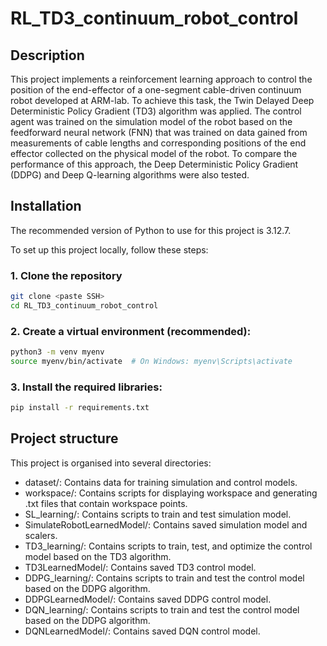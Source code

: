 # RL_TD3_continuum_robot_control
## Description
This project implements a reinforcement learning approach to control the position of the end-effector of a one-segment cable-driven continuum robot developed at ARM-lab. To achieve this task, the Twin Delayed Deep Deterministic Policy Gradient (TD3) algorithm was applied. The control agent was trained on the simulation model of the robot based on the feedforward neural network (FNN) that was trained on data gained from measurements of cable lengths and corresponding positions of the end effector collected on the physical model of the robot. To compare the performance of this approach, the Deep Deterministic Policy Gradient (DDPG) and Deep Q-learning algorithms were also tested.
## Installation
The recommended version of Python to use for this project is 3.12.7.

To set up this project locally, follow these steps:
### 1. Clone the repository
```bash
git clone <paste SSH>
cd RL_TD3_continuum_robot_control
```
### 2. Create a virtual environment (recommended):
```bash
python3 -m venv myenv
source myenv/bin/activate  # On Windows: myenv\Scripts\activate
```
### 3. Install the required libraries:
```bash
pip install -r requirements.txt
```
## Project structure
This project is organised into several directories:
*   dataset\/: Contains data for training simulation and control models.
*   workspace\/: Contains scripts for displaying workspace and generating .txt files that contain workspace points.
*   SL_learning\/: Contains scripts to train and test simulation model.
*   SimulateRobotLearnedModel\/: Contains saved simulation model and scalers.
*   TD3_learning\/: Contains scripts to train, test, and optimize the control model based on the TD3 algorithm.
*   TD3LearnedModel\/: Contains saved TD3 control model.
*   DDPG_learning\/: Contains scripts to train and test the control model based on the DDPG algorithm.
*   DDPGLearnedModel\/: Contains saved DDPG control model.
*   DQN_learning\/: Contains scripts to train and test the control model based on the DDPG algorithm.
*   DQNLearnedModel\/: Contains saved DQN control model.
